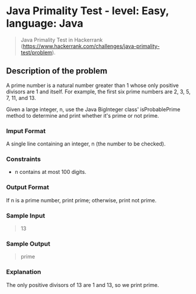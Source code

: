 # Java Primality Test - level: Easy, language: Java
> Java Primality Test in Hackerrank (https://www.hackerrank.com/challenges/java-primality-test/problem).


## Description of the problem
A prime number is a natural number greater than 1 whose only positive divisors are 1 and itself.
For example, the first six prime numbers are 2, 3, 5, 7, 11, and 13.

Given a large integer, n, use the Java BigInteger class' isProbablePrime method to determine and print whether it's prime or not prime.

### Imput Format
A single line containing an integer, n (the number to be checked).

### Constraints
* n contains at most 100 digits.

### Output Format
If n is a prime number, print prime; otherwise, print not prime.

### Sample Input
> 13

### Sample Output
> prime

### Explanation
The only positive divisors of 13 are 1 and 13, so we print prime.